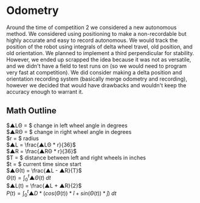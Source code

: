 # Odometry
Around the time of competition 2 we considered a new autonomous method. We considered using positioning to make a non-recordable but highly accurate and easy to record autonomous. We would track the position of the robot using integrals of delta wheel travel, old position, and old orientation. We planned to implement a third perpendicular for stability. However, we ended up scrapped the idea because it was not as versatile, and we didn't have a field to test runs on (so we would need to program very fast at competition). We did consider making a delta position and orientation recording system (basically merge odometry and recording), however we decided that would have drawbacks and wouldn't keep the accuracy enough to warrant it.

## Math Outline
$▲LΘ = $ change in left wheel angle in degrees\
$▲RΘ = $ change in right wheel angle in degrees\
$r = $ radius\
$▲L = \frac{▲LΘ * r}{36}$\
$▲R = \frac{▲RΘ * r}{36}$\
$T = $ distance between left and right wheels in inches\
$t = $ current time since start\
$▲Θ(t) = \frac{▲L - ▲R}{T}$\
$Θ(t) = \int_{0}^{t} ▲Θ(t) \; dt$\
$▲L(t) = \frac{▲L + ▲R}{2}$\
$P(t) = \int_{0}^{t} ▲D * (cos(Θ(t)) * î + sin(Θ(t)) * ĵ) \; dt$